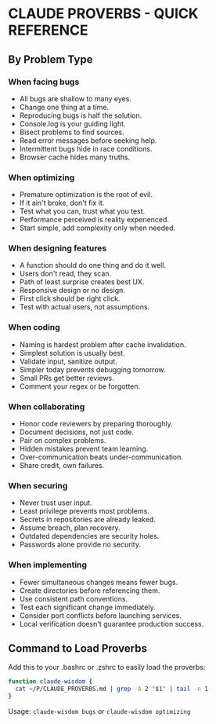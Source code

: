 # CLAUDE PROVERBS - QUICK REFERENCE

## By Problem Type

### When facing bugs
- All bugs are shallow to many eyes.
- Change one thing at a time.
- Reproducing bugs is half the solution.
- Console.log is your guiding light.
- Bisect problems to find sources.
- Read error messages before seeking help.
- Intermittent bugs hide in race conditions.
- Browser cache hides many truths.

### When optimizing
- Premature optimization is the root of evil.
- If it ain't broke, don't fix it.
- Test what you can, trust what you test.
- Performance perceived is reality experienced.
- Start simple, add complexity only when needed.

### When designing features
- A function should do one thing and do it well.
- Users don't read, they scan.
- Path of least surprise creates best UX.
- Responsive design or no design.
- First click should be right click.
- Test with actual users, not assumptions.

### When coding
- Naming is hardest problem after cache invalidation.
- Simplest solution is usually best.
- Validate input, sanitize output.
- Simpler today prevents debugging tomorrow.
- Small PRs get better reviews.
- Comment your regex or be forgotten.

### When collaborating
- Honor code reviewers by preparing thoroughly.
- Document decisions, not just code.
- Pair on complex problems.
- Hidden mistakes prevent team learning.
- Over-communication beats under-communication.
- Share credit, own failures.

### When securing
- Never trust user input.
- Least privilege prevents most problems.
- Secrets in repositories are already leaked.
- Assume breach, plan recovery.
- Outdated dependencies are security holes.
- Passwords alone provide no security.

### When implementing
- Fewer simultaneous changes means fewer bugs.
- Create directories before referencing them.
- Use consistent path conventions.
- Test each significant change immediately.
- Consider port conflicts before launching services.
- Local verification doesn't guarantee production success.

## Command to Load Proverbs

Add this to your .bashrc or .zshrc to easily load the proverbs:

```bash
function claude-wisdom {
  cat ~/P/CLAUDE_PROVERBS.md | grep -A 2 "$1" | tail -n 1
}
```

Usage: `claude-wisdom bugs` or `claude-wisdom optimizing`